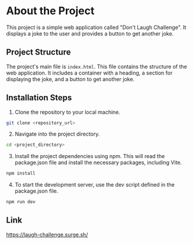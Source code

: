 # About the Project

This project is a simple web application called "Don't Laugh Challenge". It displays a joke to the user and provides a button to get another joke.

## Project Structure

The project's main file is `index.html`. This file contains the structure of the web application. It includes a container with a heading, a section for displaying the joke, and a button to get another joke.

## Installation Steps

1. Clone the repository to your local machine.

```sh
git clone <repository_url>
```

2. Navigate into the project directory.

```sh
cd <project_directory>
```

3. Install the project dependencies using npm. This will read the package.json file and install the necessary packages, including Vite.

```sh
npm install
```

4. To start the development server, use the dev script defined in the package.json file.

```sh
npm run dev
```
## Link
https://laugh-challenge.surge.sh/